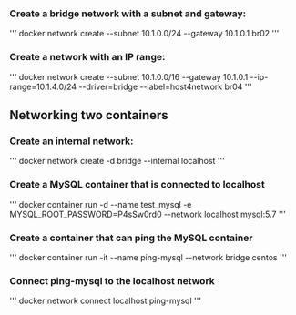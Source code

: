 ### Create a bridge network with a subnet and gateway:
'''
docker network create --subnet 10.1.0.0/24 --gateway 10.1.0.1 br02
'''

### Create a network with an IP range:
'''
docker network create --subnet 10.1.0.0/16 --gateway 10.1.0.1 --ip-range=10.1.4.0/24 --driver=bridge --label=host4network br04
'''

## Networking two containers

### Create an internal network:
'''
docker network create -d bridge --internal localhost
'''

### Create a MySQL container that is connected to localhost
'''
docker container run -d --name test_mysql -e MYSQL_ROOT_PASSWORD=P4sSw0rd0 --network localhost mysql:5.7
'''

### Create a container that can ping the MySQL container
'''
docker container run -it --name ping-mysql --network bridge centos
'''

### Connect ping-mysql to the localhost network
'''
docker network connect localhost ping-mysql
'''
